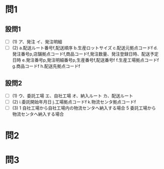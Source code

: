 # 問1

## 設問1

- [ ] (1)
ア、発注
イ、発注明細
- [ ] (2)
a.配送ルート番号f,配送順序
b.生産ロットサイズ
c.配送元拠点コードf
d.発注番号p,店舗拠点コードf,商品コードf,発注数量、発注登録日時、配送予定日時
e.発注番号p,発注明細番号p,生産番号f,配送番号f
f.生産工場拠点コードf
g.商品コードf
h.配送先拠点コードf

## 設問2

- [ ] (1)
ウ、委託工場
エ、自社工場
オ、納入ルート
カ、配送ルート
- [ ] (2)
i.委託開始年月日
j.工場拠点コードf
k.物流センタ拠点コードf
- [ ] (3)
1
自社工場から自社工場内の物流センタへ納入する場合
5
委託工場から物流センタへ納入する場合

# 問2

# 問3
